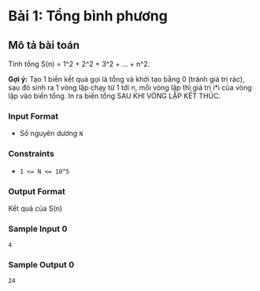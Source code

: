 # Bài 1: Tổng bình phương

## Mô tả bài toán
Tính tổng S(n) = 1^2 + 2^2 + 3^2 + ... + n^2.
 
**Gợi ý:** Tạo 1 biến kết quả gọi là tổng và khởi tạo bằng 0 (tránh giá trị rác), sau đó sinh ra 1 vòng lặp chạy từ 1 tới n, mỗi vòng lặp thì giá trị i*i của vòng lặp vào biến tổng. In ra biến tổng SAU KHI VÒNG LẶP KẾT THÚC.

### Input Format
- Số nguyên dương `N` 

### Constraints
- `1 <= N <= 10^5`

### Output Format
Kết quả của S(n)

### Sample Input 0
```
4
```
### Sample Output 0
```
24
```